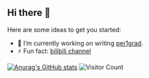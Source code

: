 ## Hi there 👋

Here are some ideas to get you started:

- 🔭 I’m currently working on writing [per1grad](https://github.com/per1cycle/per1grad).
- ⚡ Fun fact: [bilibili channel](https://space.bilibili.com/394032692?spm_id_from=333.337.0.0)

[![Anurag's GitHub stats](https://github-readme-stats.vercel.app/api?username=per1cycle)](https://github.com/anuraghazra/github-readme-stats)
![Visitor Count](https://profile-counter.glitch.me/per1cycle/count.svg)
